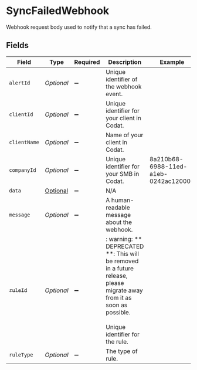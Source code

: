 # SyncFailedWebhook

Webhook request body used to notify that a sync has failed.


## Fields

| Field                                                                                                                                                    | Type                                                                                                                                                     | Required                                                                                                                                                 | Description                                                                                                                                              | Example                                                                                                                                                  |
| -------------------------------------------------------------------------------------------------------------------------------------------------------- | -------------------------------------------------------------------------------------------------------------------------------------------------------- | -------------------------------------------------------------------------------------------------------------------------------------------------------- | -------------------------------------------------------------------------------------------------------------------------------------------------------- | -------------------------------------------------------------------------------------------------------------------------------------------------------- |
| `alertId`                                                                                                                                                | *Optional<String>*                                                                                                                                       | :heavy_minus_sign:                                                                                                                                       | Unique identifier of the webhook event.                                                                                                                  |                                                                                                                                                          |
| `clientId`                                                                                                                                               | *Optional<String>*                                                                                                                                       | :heavy_minus_sign:                                                                                                                                       | Unique identifier for your client in Codat.                                                                                                              |                                                                                                                                                          |
| `clientName`                                                                                                                                             | *Optional<String>*                                                                                                                                       | :heavy_minus_sign:                                                                                                                                       | Name of your client in Codat.                                                                                                                            |                                                                                                                                                          |
| `companyId`                                                                                                                                              | *Optional<String>*                                                                                                                                       | :heavy_minus_sign:                                                                                                                                       | Unique identifier for your SMB in Codat.                                                                                                                 | 8a210b68-6988-11ed-a1eb-0242ac120002                                                                                                                     |
| `data`                                                                                                                                                   | [Optional<SyncFailedWebhookData>](../../models/components/SyncFailedWebhookData.md)                                                                      | :heavy_minus_sign:                                                                                                                                       | N/A                                                                                                                                                      |                                                                                                                                                          |
| `message`                                                                                                                                                | *Optional<String>*                                                                                                                                       | :heavy_minus_sign:                                                                                                                                       | A human-readable message about the webhook.                                                                                                              |                                                                                                                                                          |
| ~~`ruleId`~~                                                                                                                                             | *Optional<String>*                                                                                                                                       | :heavy_minus_sign:                                                                                                                                       | : warning: ** DEPRECATED **: This will be removed in a future release, please migrate away from it as soon as possible.<br/><br/>Unique identifier for the rule. |                                                                                                                                                          |
| `ruleType`                                                                                                                                               | *Optional<String>*                                                                                                                                       | :heavy_minus_sign:                                                                                                                                       | The type of rule.                                                                                                                                        |                                                                                                                                                          |